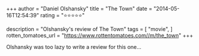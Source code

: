 +++
author = "Daniel Olshansky"
title = "The Town"
date = "2014-05-16T12:54:39"
rating = "⭐⭐⭐⭐⭐"

description = "Olshansky's review of The Town"
tags = [
    "movie",
]
rotten_tomatoes_url = "https://www.rottentomatoes.com//m/the_town"
+++

Olshansky was too lazy to write a review for this one...
